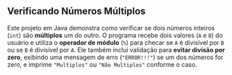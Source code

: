 ## Verificando Números Múltiplos

Este projeto em Java demonstra como verificar se dois números inteiros (`int`) são **múltiplos** um do outro. O programa recebe dois valores (`A` e `B`) do usuário e utiliza o **operador de módulo** (`%`) para checar se `A` é divisível por `B` ou se `B` é divisível por `A`. Ele também inclui validação para **evitar divisão por zero**, exibindo uma mensagem de erro (`"ERROR!!!"`) se um dos números for zero, e imprime `"Multiplos"` ou `"Não Multiplos"` conforme o caso.
